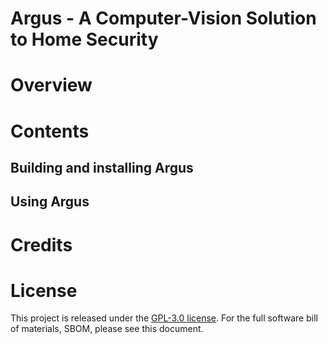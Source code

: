 # Argus - A Computer-Vision Solution to Home Security

# Overview

# Contents

## Building and installing Argus

## Using Argus

# Credits

# License
This project is released under the [GPL-3.0 license](https://github.com/adrianchen8662/argus/blob/main/README.md). For the full software bill of materials, SBOM, please see this document. 
